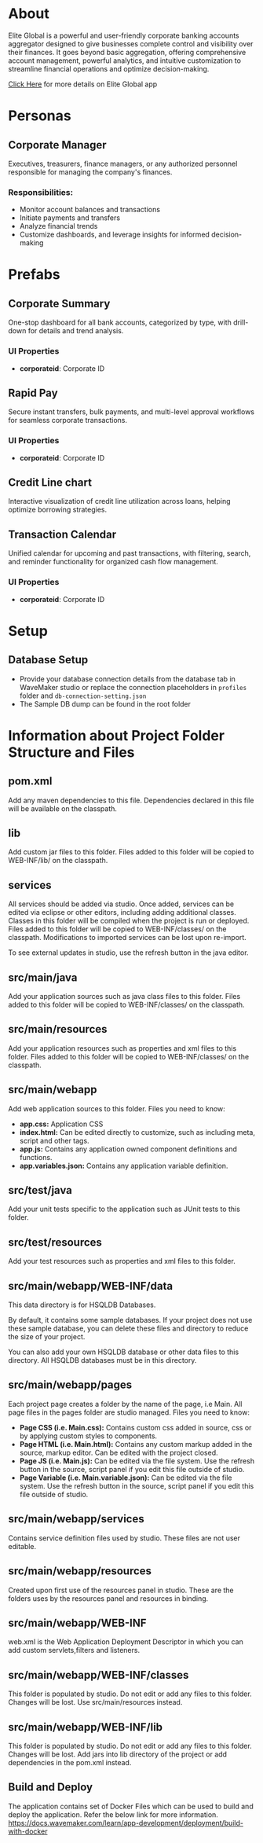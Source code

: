 # About
Elite Global is a powerful and user-friendly corporate banking accounts aggregator designed to give businesses complete control and visibility over their finances. It goes beyond basic aggregation, offering comprehensive account management, powerful analytics, and intuitive customization to streamline financial operations and optimize decision-making.

<a href="https://showcase.onwavemaker.com/Elite/" target="_blank">Click Here</a> for more details on Elite Global app

# Personas
## Corporate Manager
Executives, treasurers, finance managers, or any authorized personnel responsible for managing the company's finances.

### Responsibilities:
- Monitor account balances and transactions
- Initiate payments and transfers
- Analyze financial trends
- Customize dashboards, and leverage insights for informed decision-making

# Prefabs
## Corporate Summary
One-stop dashboard for all bank accounts, categorized by type, with drill-down for details and trend analysis.
### UI Properties
- **corporateid**: Corporate ID

## Rapid Pay
Secure instant transfers, bulk payments, and multi-level approval workflows for seamless corporate transactions.
### UI Properties
- **corporateid**: Corporate ID

## Credit Line chart
Interactive visualization of credit line utilization across loans, helping optimize borrowing strategies.

## Transaction Calendar
Unified calendar for upcoming and past transactions, with filtering, search, and reminder functionality for organized cash flow management.
### UI Properties
- **corporateid**: Corporate ID

# Setup
## Database Setup
- Provide your database connection details from the database tab in WaveMaker studio or replace the connection placeholders in `profiles` folder and `db-connection-setting.json`
- The Sample DB dump can be found in the root folder

# Information about Project Folder Structure and Files

## pom.xml
Add any maven dependencies to this file. Dependencies declared in this file will be available on the classpath.

## lib
Add custom jar files to this folder. Files added to this folder will be copied to WEB-INF/lib/ on the classpath.

## services
All services should be added via studio. Once added, services can be edited via eclipse or other editors, including adding additional classes.
Classes in this folder will be compiled when the project is run or deployed.
Files added to this folder will be copied to WEB-INF/classes/ on the classpath.
Modifications to imported services can be lost upon re-import.

To see external updates in studio, use the refresh button in the java editor.

## src/main/java
Add your application sources such as java class files to this folder.
Files added to this folder will be copied to WEB-INF/classes/ on the classpath.

## src/main/resources
Add your application resources such as properties and xml files to this folder.
Files added to this folder will be copied to WEB-INF/classes/ on the classpath.

## src/main/webapp
Add web application sources to this folder.
Files you need to know:
- **app.css:** Application CSS
- **index.html:** Can be edited directly to customize, such as including meta, script and other tags.
- **app.js:** Contains any application owned component definitions and functions.
- **app.variables.json:** Contains any application variable definition.

## src/test/java
Add your unit tests specific to the application such as JUnit tests to this folder.

## src/test/resources
Add your test resources such as properties and xml files to this folder.

## src/main/webapp/WEB-INF/data
This data directory is for HSQLDB Databases.

By default, it contains some sample databases.
If your project does not use these sample database, you can delete these files and directory to reduce the size of your project.

You can also add your own HSQLDB database or other data files to this directory. All HSQLDB databases must be in this directory.

## src/main/webapp/pages
Each project page creates a folder by the name of the page, i.e Main.
All page files in the pages folder are studio managed.
Files you need to know:
- **Page CSS (i.e. Main.css):** Contains custom css added in source, css or by applying custom styles to components.
- **Page HTML (i.e. Main.html):** Contains any custom markup added in the source, markup editor. Can be edited with the project closed.
- **Page JS (i.e. Main.js):** Can be edited via the file system. Use the refresh button in the source, script panel if you edit this file outside of studio.
- **Page Variable (i.e. Main.variable.json):** Can be edited via the file system. Use the refresh button in the source, script panel if you edit this file outside of studio.

## src/main/webapp/services
Contains service definition files used by studio. These files are not user editable.

## src/main/webapp/resources
Created upon first use of the resources panel in studio. These are the folders uses by the resources panel and resources in binding.

## src/main/webapp/WEB-INF
web.xml is the Web Application Deployment Descriptor in which you can add custom servlets,filters and listeners.

## src/main/webapp/WEB-INF/classes
This folder is populated by studio. Do not edit or add any files to this folder. Changes will be lost. Use src/main/resources instead.

## src/main/webapp/WEB-INF/lib
This folder is populated by studio. Do not edit or add any files to this folder. Changes will be lost. Add jars into lib directory of the project or add dependencies in the pom.xml instead.
## Build and Deploy
The application contains set of Docker Files which can be used to build and deploy the application. Refer the below link for more information.
https://docs.wavemaker.com/learn/app-development/deployment/build-with-docker
